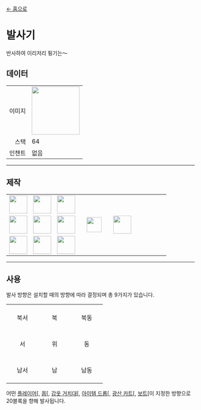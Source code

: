 [← 홈으로](../)
# 발사기
반사하여 이리저리 튕기는～

## 데이터
<table>
    <tr><td align="end">이미지</td><td><img src="https://i.imgur.com/yPFVjtw.png" width="128"/></td></tr>
    <tr><td align="end">스택</td><td>64</td></tr>
    <tr><td align="end">인챈트</td><td>없음</td></tr>
</table>

---

## 제작
<table>
    <tr><td><img src="https://i.imgur.com/Nz7hGwj.png" width="48"/></td><td><img src="https://i.imgur.com/3F70bl7.png" width="48"/></td><td><img src="https://i.imgur.com/Nz7hGwj.png" width="48"/></td><td colspan="3"></td></tr>
    <tr><td><img src="https://i.imgur.com/Nz7hGwj.png" width="48"/></td><td><img src="https://i.imgur.com/LwYmaqL.png" width="48"/></td><td><img src="https://i.imgur.com/Nz7hGwj.png" width="48"/></td><td width="70" align="center"><img src="https://i.imgur.com/VE0KqIE.png" width="40"/></td><td><img src="https://i.imgur.com/yPFVjtw.png" width="48"/></td><td width="70"></td></tr>
    <tr><td><img src="https://i.imgur.com/Nz7hGwj.png" width="48"/></td><td><img src="https://i.imgur.com/Nz7hGwj.png" width="48"/></td><td><img src="https://i.imgur.com/Nz7hGwj.png" width="48"/></td><td colspan="3"></td></tr>
</table>

---

## 사용

발사 방향은 설치할 때의 방향에 따라 결정되며 총 9가지가 있습니다. 

<table>
    <tr><td align="center" width="70" height="70">북서</td><td align="center" width="70" height="70">북</td><td align="center" width="70" height="70">북동</td></tr>
    <tr><td align="center" width="70" height="70">서</td><td align="center" width="70" height="70">위</td><td align="center" width="70" height="70">동</td></tr>
    <tr><td align="center" width="70" height="70">남서</td><td align="center" width="70" height="70">남</td><td align="center" width="70" height="70">남동</td></tr>
</table>

어떤 [플레이어](https://minecraft.fandom.com/ko/wiki/플레이어)[, [몹](https://minecraft.fandom.com/ko/wiki/몹)[, [갑옷 거치대](https://minecraft.fandom.com/ko/wiki/갑옷_걸이)[, [아이템 드롭](https://minecraft.fandom.com/ko/wiki/아이템_드랍)[, [광산 카트](https://minecraft.fandom.com/ko/wiki/광산_수레)[, [보트](https://minecraft.fandom.com/ko/wiki/보트)[이 지정한 방향으로 20블록을 향해 발사됩니다.
